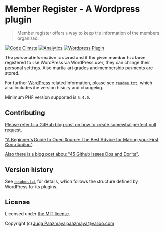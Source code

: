 # Member Register - A Wordpress plugin

> Member register offers a way to keep the information of the members organised.

[![Code Climate](https://img.shields.io/codeclimate/github/paazmaya/WP-Member-Register.svg?style=flat-square)](https://codeclimate.com/github/paazmaya/WP-Member-Register)
[![Analytics](https://ga-beacon.appspot.com/UA-2643697-15/wp-member-register/index?flat-gif)](https://github.com/igrigorik/ga-beacon)
[![Wordpress Plugin](https://img.shields.io/wordpress/plugin/r/member-register.svg?style=flat-square)](https://wordpress.org/plugins/member-register/)

The personal information is stored and if the given member has been registered to use
WordPress via WordPress user, they can change their personal settings.
Also martial art grades and membership payments are stored.

For further [WordPress](https://wordpress.org/) related information,
please see [`readme.txt`](./readme.txt),
which also includes the version history and changelog.

Minimum PHP version supported is `5.4.0`.

## Contributing

[Please refer to a GitHub blog post on how to create somewhat perfect pull request.](https://github.com/blog/1943-how-to-write-the-perfect-pull-request "How to write the perfect pull request")

["A Beginner's Guide to Open Source: The Best Advice for Making your First Contribution"](http://hf.heidilabs.com/blog/a-beginners-guide-to-open-source-making-your-first-contribution).

[Also there is a blog post about "45 Github Issues Dos and Don’ts"](https://davidwalsh.name/45-github-issues-dos-donts).

## Version history

See [`readme.txt`](./readme.txt) for details, which follows the structure defined by WordPress for its plugins.

## License

Licensed under [the MIT license](http://opensource.org/licenses/MIT).

Copyright (c) [Juga Paazmaya](https://paazmaya.fi) <paazmaya@yahoo.com>
